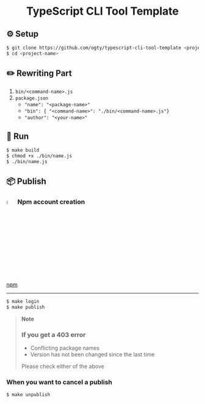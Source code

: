 <h1 align="center">TypeScript CLI Tool Template</h1>

## ⚙️ Setup

```zsh
$ git clone https://github.com/ogty/typescript-cli-tool-template <project-name>
$ cd <project-name>
```

## ✏️ Rewriting Part

1. `bin/<command-name>.js`
2. `package.json`
   - `"name": "<package-name>"`
   - `"bin": { "<command-name>": "./bin/<command-name>.js"}`
   - `"author": "<your-name>"`

## 🏃 Run

```zsh
$ make build
$ chmod +x ./bin/name.js
$ ./bin/name.js
```

## 📦 Publish

### <img src="https://raw.githubusercontent.com/npm/logos/master/npm%20logo/npm-logo-red.png" width="5%"> Npm account creation

[npm](https://www.npmjs.com/)

<hr>

```zsh
$ make login
$ make publish
```

> **Note**<br>
>
> ### If you get a 403 error
>
> - Conflicting package names
> - Version has not been changed since the last time
>
> Please check either of the above

### When you want to cancel a publish

```zsh
$ make unpublish
```
